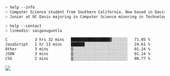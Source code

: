 ````bash
> help --info
> Computer Science student from Southern California. Now based in Davis, CA.
> Junior at UC Davis majoring in Computer Science minoring in Technology Management.
````

````bash
> help --contact
> linkedin: saigonuguntla
````

<!--START_SECTION:waka-->

```txt
C            3 hrs 32 mins   █████████████████▓░░░░░░░   71.05 %
JavaScript   1 hr 13 mins    ██████░░░░░░░░░░░░░░░░░░░   24.61 %
Other        3 mins          ▒░░░░░░░░░░░░░░░░░░░░░░░░   01.24 %
JSON         3 mins          ▒░░░░░░░░░░░░░░░░░░░░░░░░   01.14 %
CSS          2 mins          ▒░░░░░░░░░░░░░░░░░░░░░░░░   00.77 %
```

<!--END_SECTION:waka-->

![](https://komarev.com/ghpvc/?username=saigonu&color=6A8AFF)